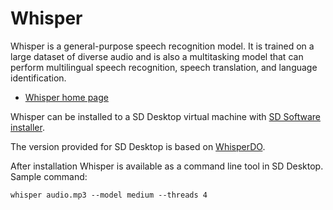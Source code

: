 # Whisper

Whisper is a general-purpose speech recognition model. It is trained on a large dataset of 
diverse audio and is also a multitasking model that can perform multilingual speech recognition, 
speech translation, and language identification.

*   [Whisper home page](https://github.com/openai/whisper)

Whisper can be installed to a SD Desktop virtual machine with [SD Software installer](../../sensitive-data/sd-desktop-software.md#customisation-via-sd-software-installer).

The version provided for SD Desktop is based on [WhisperDO](https://github.com/nicholasgcotton/WhisperDO).

After installation Whisper is available as a command line tool in SD Desktop. 
Sample command:

```text
whisper audio.mp3 --model medium --threads 4
```

 
